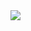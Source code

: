 <img src="https://capsule-render.vercel.app/api?type=soft&color=#FF2EC9&height=3000&section=header&text=대한민국만세&fontSize=90&textColor='red'" />
